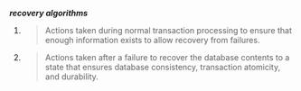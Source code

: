 ***recovery algorithms***

1. > Actions taken during normal transaction processing to ensure that enough information
exists to allow recovery from failures.

2. > Actions taken after a failure to recover the database contents to a state that ensures
database consistency, transaction atomicity, and durability.

